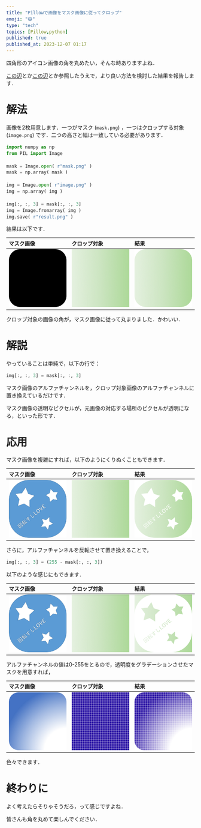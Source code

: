 ```yaml
---
title: "Pillowで画像をマスク画像に従ってクロップ"
emoji: "😷"
type: "tech"
topics: [Pillow,python]
published: true
published_at: 2023-12-07 01:17
---
```


四角形のアイコン画像の角を丸めたい，そんな時ありますよね．

[この辺](https://note.nkmk.me/python-pillow-image-crop-trimming/)とか[この辺](https://qiita.com/11kenterada/items/4d05593dd7e09c697e90)とか参照したうえで，より良い方法を検討した結果を報告します．


# 解法

画像を2枚用意します．一つがマスク (`mask.png`) ，一つはクロップする対象 (`image.png`) です．二つの高さと幅は一致している必要があります．

```python
import numpy as np
from PIL import Image

mask = Image.open( r"mask.png" )
mask = np.array( mask )

img = Image.open( r"image.png" )
img = np.array( img )

img[:, :, 3] = mask[:, :, 3]
img = Image.fromarray( img )
img.save( r"result.png" )
```

結果は以下です．

|マスク画像|クロップ対象|結果|
|:--|:--|:--|
|![マスク画像](/images/pillow-crop-by-mask/mask.png)|![クロップ対象](/images/pillow-crop-by-mask/image.png)|![結果](/images/pillow-crop-by-mask/result.png)|

クロップ対象の画像の角が，マスク画像に従って丸まりました．かわいい．

# 解説

やっていることは単純で，以下の行で：

```python
img[:, :, 3] = mask[:, :, 3]
```

マスク画像のアルファチャンネルを，クロップ対象画像のアルファチャンネルに置き換えているだけです．

マスク画像の透明なピクセルが，元画像の対応する場所のピクセルが透明になる，といった形です．

# 応用

マスク画像を複雑にすれば，以下のようにくりぬくこともできます．


|マスク画像|クロップ対象|結果|
|:--|:--|:--|
|![マスク画像](/images/pillow-crop-by-mask/mask2.png)|![クロップ対象](/images/pillow-crop-by-mask/image.png)|![結果](/images/pillow-crop-by-mask/result2.png)|


さらに，アルファチャンネルを反転させて置き換えることで，

```python
img[:, :, 3] = (255 - mask[:, :, 3])
```


以下のような感じにもできます．

|マスク画像|クロップ対象|結果|
|:--|:--|:--|
|![マスク画像](/images/pillow-crop-by-mask/mask2.png)|![クロップ対象](/images/pillow-crop-by-mask/image.png)|![結果](/images/pillow-crop-by-mask/result3.png)|


アルファチャンネルの値は0-255をとるので，透明度をグラデーションさせたマスクを用意すれば，

|マスク画像|クロップ対象|結果|
|:--|:--|:--|
|![マスク画像](/images/pillow-crop-by-mask/mask3.png)|![クロップ対象](/images/pillow-crop-by-mask/image2.png)|![結果](/images/pillow-crop-by-mask/result5.png)|

色々できます．

# 終わりに

よく考えたらそりゃそうだろ，って感じですよね．

皆さんも角を丸めて楽しんでください．
